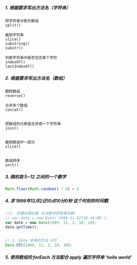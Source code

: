 ##### 1. 根据要求写出方法名（字符串）

```
把字符串分割为数组     		
split()

截取字符串
slice()
substring()
substr()

判断字符串中是否包含某个字符
indexOf()
lastIndexOf()

```

##### 2. 根据要求写出方法名（数组）

```
翻转数组
reverse()

合并多个数组
concat()


把数组的元素值合并成一个字符串
join()


截取数组中一部分
slice()


数组排序 
sort()

```

##### 3. 随机取 5~12 之间的一个数字

```js
Math.floor(Math.random() * 8) + 5
```



##### 4. 求 1999年12月2日10点10分0秒 这个时刻的时间戳

```js
//1. 创建日期对象 从对象中获取事件戳
// var date = new Date('1999-12-02T10:10:00');
var date = new Date(1999, 11, 2, 10, 10);
date.getTime();


// 2. Date 本身的方法 UTC
Date.UTC(1999, 11, 2, 10, 10);
```







##### 5. 使用数组的 forEach 方法配合 apply 遍历字符串 'hello world'





  





 

